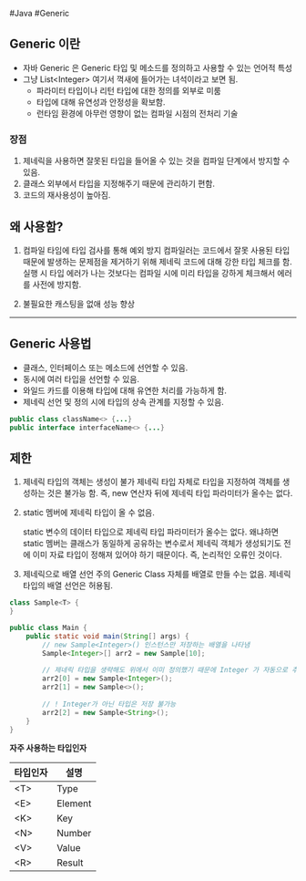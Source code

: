 #Java #Generic 

## Generic 이란

* 자바 Generic 은 Generic 타입 및 메소드를 정의하고 사용할 수 있는 언어적 특성
* 그냥 List\<Integer\>  여기서 꺽새에 들어가는 녀석이라고 보면 됨.
	* 파라미터 타입이나 리턴 타입에 대한 정의를 외부로 미룸
	* 타입에 대해 유연성과 안정성을 확보함.
	* 런타임 환경에 아무런 영향이 없는 컴파일 시점의 전처리 기술

### 장점
1. 제네릭을 사용하면 잘못된 타입을 들어올 수 있는 것을 컴파일 단계에서 방지할 수 있음.
2. 클래스 외부에서 타입을 지정해주기 때문에 관리하기 편함.
3. 코드의 재사용성이 높아짐.

## 왜 사용함?

1. 컴파일 타임에 타입 검사를 통해 예외 방지
	컴파일러는 코드에서 잘못 사용된 타입 때문에 발생하는 문제점을 제거하기 위해 제네릭 코드에 대해 강한 타입 체크를 함. 
	실행 시 타입 에러가 나는 것보다는 컴파일 시에 미리 타입을 강하게 체크해서 에러를 사전에 방지함.

2. 불필요한 캐스팅을 없애 성능 향상

---

## Generic 사용법

* 클래스, 인터페이스 또는 메소드에 선언할 수 있음.
* 동시에 여러 타입을 선언할 수 있음.
* 와일드 카드를 이용해 타입에 대해 유연한 처리를 가능하게 함.
* 제네릭 선언 및 정의 시에 타입의 상속 관계를 지정할 수 있음.

```java
public class className<> {...}
public interface interfaceName<> {...}
```



## 제한

1. 제네릭 타입의 객체는 생성이 불가
	제네릭 타입 자체로 타입을 지정하여 객체를 생성하는 것은 불가능 함.
	즉, new 연산자 뒤에 제네릭 타입 파라미터가 올수는 없다.

   
   
2. static 멤버에 제네릭 타입이 올 수 없음.
	
	 static 변수의 데이터 타입으로 제네릭 타입 파라미터가 올수는 없다.
	 왜냐하면 static 멤버는 클래스가 동일하게 공유하는 변수로서 제네릭 객체가 생성되기도 전에 이미 자료 타입이 정해져 있어야 하기 때문이다. 
	 즉, 논리적인 오류인 것이다.


3. 제네릭으로 배열 선언 주의
	Generic Class 자체를 배열로 만들 수는 없음.
	제네릭 타입의 배열 선언은 허용됨.
```java
class Sample<T> { 
}

public class Main {
    public static void main(String[] args) {
    	// new Sample<Integer>() 인스턴스만 저장하는 배열을 나타냄
        Sample<Integer>[] arr2 = new Sample[10]; 
        
        // 제네릭 타입을 생략해도 위에서 이미 정의했기 때문에 Integer 가 자동으로 추론됨
        arr2[0] = new Sample<Integer>(); 
        arr2[1] = new Sample<>();
        
        // ! Integer가 아닌 타입은 저장 불가능
        arr2[2] = new Sample<String>();
    }
}
```

**자주 사용하는 타입인자**

| **타입인자** | **설명**  |
| -------- | ------- |
| \<T\>    | Type    |
| \<E\>    | Element |
| \<K\>    | Key     |
| \<N\>    | Number  |
| \<V\>    | Value   |
| \<R\>    | Result  |
